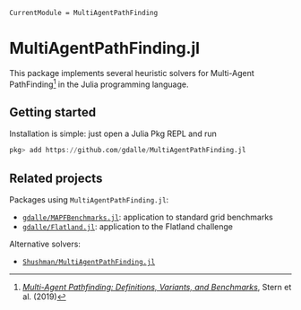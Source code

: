 ```@meta
CurrentModule = MultiAgentPathFinding
```

# MultiAgentPathFinding.jl

This package implements several heuristic solvers for Multi-Agent PathFinding[^1] in the Julia programming language.

[^1]: [*Multi-Agent Pathfinding: Definitions, Variants, and Benchmarks*](https://www.aaai.org/ocs/index.php/SOCS/SOCS19/paper/view/18341), Stern et al. (2019)

## Getting started

Installation is simple: just open a Julia Pkg REPL and run
```julia
pkg> add https://github.com/gdalle/MultiAgentPathFinding.jl
```

## Related projects

Packages using `MultiAgentPathFinding.jl`:

- [`gdalle/MAPFBenchmarks.jl`](https://github.com/gdalle/MAPFBenchmarks.jl): application to standard grid benchmarks
- [`gdalle/Flatland.jl`](https://github.com/gdalle/Flatland.jl): application to the Flatland challenge

Alternative solvers:

- [`Shushman/MultiAgentPathFinding.jl`](https://github.com/Shushman/MultiAgentPathFinding.jl)
